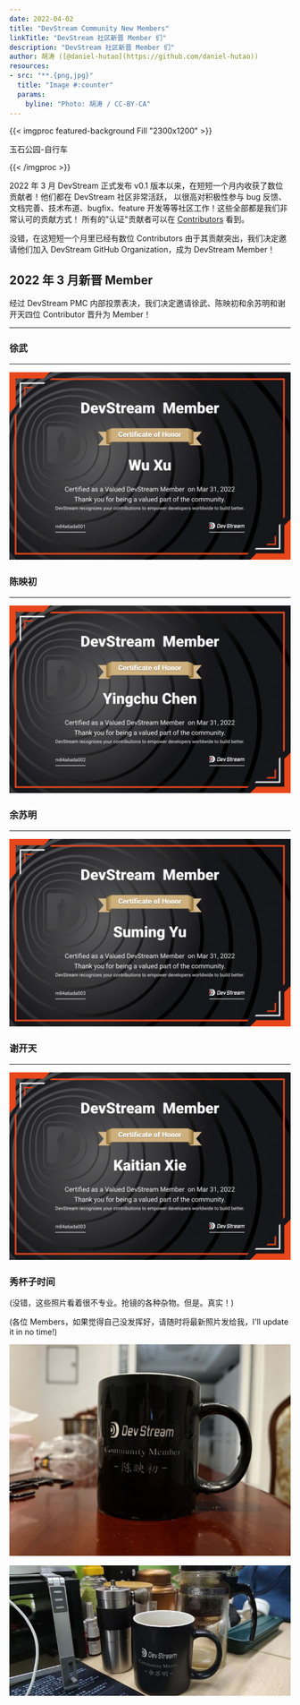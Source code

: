 ```yaml
---
date: 2022-04-02
title: "DevStream Community New Members"
linkTitle: "DevStream 社区新晋 Member 们"
description: "DevStream 社区新晋 Member 们"
author: 胡涛 ([@daniel-hutao](https://github.com/daniel-hutao))
resources:
- src: "**.{png,jpg}"
  title: "Image #:counter"
  params:
    byline: "Photo: 胡涛 / CC-BY-CA"
---
```


{{< imgproc featured-background Fill "2300x1200" >}}

玉石公园-自行车

{{< /imgproc >}}

2022 年 3 月 DevStream 正式发布 v0.1 版本以来，在短短一个月内收获了数位贡献者！他们都在 DevStream 社区非常活跃，
以很高对积极性参与 bug 反馈、文档完善、技术布道、bugfix、feature 开发等等社区工作！这些全部都是我们非常认可的贡献方式！
所有的"认证"贡献者可以在 [Contributors](https://www.devstream.io/zh/blog/devstream-community-new-members/) 看到。

没错，在这短短一个月里已经有数位 Contributors 由于其贡献突出，我们决定邀请他们加入 DevStream GitHub Organization，成为 DevStream Member！

## 2022 年 3 月新晋 Member

经过 DevStream PMC 内部投票表决，我们决定邀请徐武、陈映初和余苏明和谢开天四位 Contributor 晋升为 Member！

---

### 徐武

---

![](./xuwu.jpeg)

### 陈映初

---

![](./chenyingchu.jpeg)

### 余苏明

---

![](./yusuming.jpeg)

### 谢开天

---

![](./xiekaitian.jpeg)

### 秀杯子时间

(没错，这些照片看着很不专业。抢镜的各种杂物。但是。真实！)

(各位 Members，如果觉得自己没发挥好，请随时将最新照片发给我，I'll update it in no time!)

![](./cyc-cup.jpg)

![](./ysm-cup.jpg)

